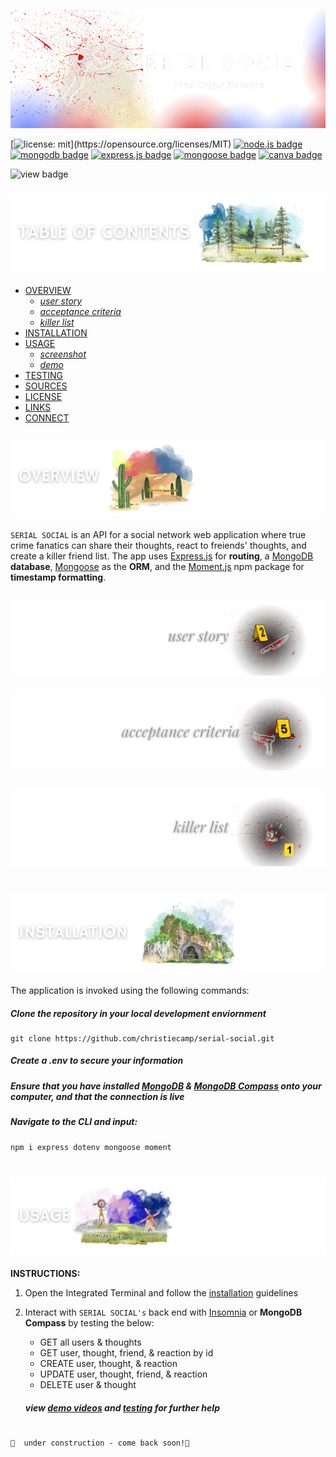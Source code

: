 <p align="center">
<img src="./criminally-cray/branding/header.png"/>
</p>

[![license: mit](https://img.shields.io/badge/license-mit-blue?)](https://opensource.org/licenses/MIT) 
[![node.js badge](https://img.shields.io/badge/node-darkred?logo=nodedotjs&logoColor=white&style=flat)](https://nodejs.org/en)
[![mongodb badge](https://img.shields.io/badge/mongodb-lightyellow.svg?&logo=Mongodb&logoColor=white)](https://www.mongodb.com/)
[![express.js badge](https://img.shields.io/badge/express-lightblue.svg?&logo=Express&logoColor=white)](https://expressjs.com/)
[![mongoose badge](https://img.shields.io/badge/mongoose-silver.svg?&logo=Mongoose&logoColor=white)](https://www.npmjs.com/package/mongoose)
[![canva badge](https://img.shields.io/badge/canva-gray.svg?&logo=Canva&logoColor=white)](https://canva.com/)

![view badge](https://img.shields.io/badge/view-darkmode-black.svg?&logo=Github&logoColor=white)


### ![table-of-contents](./criminally-cray/branding/toc.png)

  - [OVERVIEW](#overview)
    - [*user story*](#user-story)
    - [*acceptance criteria*](#acceptance-criteria)
    - [*killer list*](#killer-list)
  - [INSTALLATION](#installation)
  - [USAGE](#usage)
    - [*screenshot*](#screenshot)
    - [*demo*](#demo)
  - [TESTING](#testing)
  - [SOURCES](#sources)
  - [LICENSE](#license)
  - [LINKS](#links)
  - [CONNECT](#connect)

### ![overview](./criminally-cray/branding/1.png)

`SERIAL SOCIAL` is an API for a social network web application where true crime fanatics can share their thoughts, react to freiends' thoughts, and create a killer friend list. The app uses [Express.js](https://www.npmjs.com/package/express) for **routing**, a [MongoDB](https://www.mongodb.com/) **database**, [Mongoose](https://www.npmjs.com/package/mongoose) as the **ORM**, and the [Moment.js](https://momentjs.com/) npm package for **timestamp formatting**.

### ![user-story](./criminally-cray/branding/9.png)
<!-- <p align="center">
  <img src="./criminally-cray/branding/user-story.png"/>
</p> -->

### ![acceptance-criteria](./criminally-cray/branding/10.png)
<!-- <p align="center">
  <img src="./mining-camp/branding/ac.png"/>
</p> -->

### ![killer-list](./criminally-cray/branding/11.png)
<!-- <p align="center">
  <img src="./criminally-cray/branding/killer-list.png"/>
</p> -->
#

### ![installation](./criminally-cray/branding/2.png)

The application is invoked using the following commands:

##### *Clone the repository in your local development enviornment*

```
git clone https://github.com/christiecamp/serial-social.git
```
##### **Create a *.env* to secure your information**

##### **Ensure that you have installed [MongoDB](https://www.mongodb.com/) & [MongoDB Compass](https://www.mongodb.com/products/tools/compass) onto your computer, and that the connection is live**

##### *Navigate to the CLI and input:*

```javascript
npm i express dotenv mongoose moment
```


#

### ![usage](./criminally-cray/branding/3.png)

**INSTRUCTIONS:**

1. Open the Integrated Terminal and follow the [installation](#installation) guidelines

2. Interact with `SERIAL SOCIAL's` back end with [Insomnia](https://www.npmjs.com/package/inquirer/v/8.2.4) or **MongoDB Compass** by testing the below:
      * GET all users & thoughts
      * GET user, thought, friend, & reaction by id
      * CREATE user, thought, & reaction
      * UPDATE user, thought, friend, & reaction
      * DELETE user & thought

      ##### view [demo videos](#demo) and [testing](#testing) for further help

<!-- 
### ![screenshot](./criminally-cray/branding/12.png)
             
##### *screenshot demonstrates `SERIAL SOCIAL's` back end, testing all routes with **Insomnia*** -->

<!-- <p align="center">
<img src="./criminally-cray/demo/ss.png"/>
</p> -->
<!-- 

### ![demo](./criminally-cray/branding/13.png)

##### **users** -->

<!-- <p align="left">
<img src="./criminally-cray/demos/users.gif"/>
</p> -->
<!-- 
##### **thoughts** -->

<!-- <p align="left">
<img src="./criminally-cray/demos/thoughts.gif"/>
</p> -->

#
    🚧  under construction - come back soon!🚜
